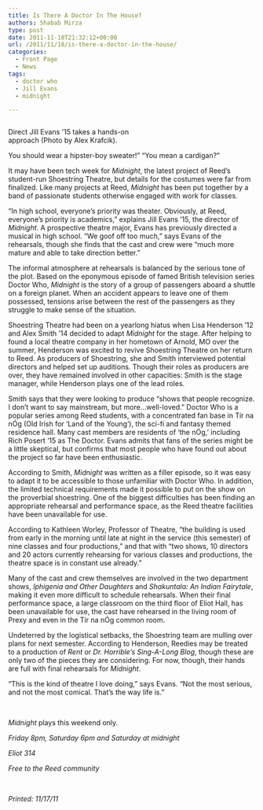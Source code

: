 ```yaml
---
title: Is There A Doctor In The House?
authors: Shabab Mirza
type: post
date: 2011-11-18T21:32:12+00:00
url: /2011/11/18/is-there-a-doctor-in-the-house/
categories:
  - Front Page
  - News
tags:
  - doctor who
  - Jill Evans
  - midnight

---
```

<div id="attachment_994" style="width: 310px" class="wp-caption aligncenter">
  <a href="https://i0.wp.com/www.reedquest.org/wp-content/uploads/2011/11/midnight-theater.jpg"><img class="size-medium wp-image-994" title="midnight theater" src="https://i1.wp.com/www.reedquest.org/wp-content/uploads/2011/11/midnight-theater-300x300.jpg?resize=300%2C300" alt="" data-recalc-dims="1" /></a>
  
  <p class="wp-caption-text">
    Direct Jill Evans '15 takes a hands-on approach (Photo by Alex Krafcik).
  </p>
</div>

You should wear a hipster-boy sweater!” “You mean a cardigan?”

It may have been tech week for _Midnight_, the latest project of Reed’s student-run Shoestring Theatre, but details for the costumes were far from finalized. Like many projects at Reed, _Midnight_ has been put together by a band of passionate students otherwise engaged with work for classes.

“In high school, everyone’s priority was theater. Obviously, at Reed, everyone’s priority is academics,” explains Jill Evans ‘15, the director of _Midnight_. A prospective theatre major, Evans has previously directed a musical in high school. “We goof off too much,” says Evans of the rehearsals, though she finds that the cast and crew were “much more mature and able to take direction better.”

The informal atmosphere at rehearsals is balanced by the serious tone of the plot. Based on the eponymous episode of famed British television series Doctor Who, _Midnight_ is the story of a group of passengers aboard a shuttle on a foreign planet. When an accident appears to leave one of them possessed, tensions arise between the rest of the passengers as they struggle to make sense of the situation.

Shoestring Theatre had been on a yearlong hiatus when Lisa Henderson ’12 and Alex Smith ’14 decided to adapt _Midnight_ for the stage. After helping to found a local theatre company in her hometown of Arnold, MO over the summer, Henderson was excited to revive Shoestring Theatre on her return to Reed. As producers of Shoestring, she and Smith interviewed potential directors and helped set up auditions. Though their roles as producers are over, they have remained involved in other capacities: Smith is the stage manager, while Henderson plays one of the lead roles.

Smith says that they were looking to produce “shows that people recognize. I don’t want to say mainstream, but more…well-loved.” Doctor Who is a popular series among Reed students, with a concentrated fan base in Tír na nÓg (Old Irish for ‘Land of the Young’), the sci-fi and fantasy themed residence hall. Many cast members are residents of ‘the nÓg,’ including Rich Posert ‘15 as The Doctor. Evans admits that fans of the series might be a little skeptical, but confirms that most people who have found out about the project so far have been enthusiastic.

According to Smith, _Midnight_ was written as a filler episode, so it was easy to adapt it to be accessible to those unfamiliar with Doctor Who. In addition, the limited technical requirements made it possible to put on the show on the proverbial shoestring. One of the biggest difficulties has been finding an appropriate rehearsal and performance space, as the Reed theatre facilities have been unavailable for use.

According to Kathleen Worley, Professor of Theatre, “the building is used from early in the morning until late at night in the service (this semester) of nine classes and four productions,” and that with “two shows, 10 directors and 20 actors currently rehearsing for various classes and productions, the theatre space is in constant use already.”

Many of the cast and crew themselves are involved in the two department shows, _Iphigenia and Other Daughters_ and _Shakuntala: An Indian Fairytale_, making it even more difficult to schedule rehearsals. When their final performance space, a large classroom on the third floor of Eliot Hall, has been unavailable for use, the cast have rehearsed in the living room of Prexy and even in the Tír na nÓg common room.

Undeterred by the logistical setbacks, the Shoestring team are mulling over plans for next semester. According to Henderson, Reedies may be treated to a production of _Rent_ or _Dr. Horrible’s Sing-A-Long Blog_, though these are only two of the pieces they are considering. For now, though, their hands are full with final rehearsals for _Midnight_.

“This is the kind of theatre I love doing,” says Evans. “Not the most serious, and not the most comical. That’s the way life is.”

&nbsp;

_Midnight_ plays this weekend only.

_Friday 8pm, Saturday 6pm and Saturday at midnight_

_Eliot 314_

_Free to the Reed community_

&nbsp;

_Printed: 11/17/11_

&nbsp;